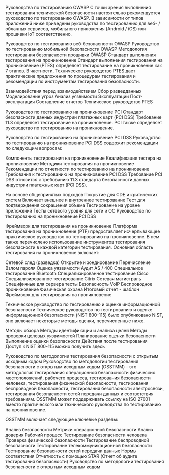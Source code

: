 Руководства по тестированию OWASP
С точки зрения выполнения тестирования технической безопасности настоятельно рекомендуется руководство по тестированию OWASP. В зависимости от типов приложений ниже приведены руководства по тестированию для веб- / облачных сервисов, мобильного приложения (Android / iOS) или прошивки IoT соответственно.

Руководство по тестированию веб-безопасности OWASP
Руководство по тестированию мобильной безопасности OWASP
Методология тестирования безопасности прошивки OWASP
Стандарт выполнения тестирования на проникновение
Стандарт выполнения тестирования на проникновение (PTES) определяет тестирование на проникновение как 7 этапов. В частности, Техническое руководство PTES дает практические предложения по процедурам тестирования и рекомендации по инструментам тестирования безопасности.

Взаимодействия перед взаимодействием
Сбор разведданных
Моделирование угроз
Анализ уязвимости
Эксплуатации
Пост-эксплуатация
Составление отчетов
Техническое руководство PTES

Руководство по тестированию на проникновение PCI
Стандарт безопасности данных индустрии платежных карт (PCI DSS) Требование 11.3 определяет тестирование на проникновение. PCI также определяет руководство по тестированию на проникновение.

Руководство по тестированию на проникновение PCI DSS
Руководство по тестированию на проникновение PCI DSS содержит рекомендации по следующим вопросам:

Компоненты тестирования на проникновение
Квалификация тестера на проникновение
Методики тестирования на проникновение
Рекомендации по отчетности по тестированию на проникновение
Требования к тестированию на проникновение PCI DSS
Требование PCI DSS относится к требованию 11.3 стандарта безопасности данных индустрии платежных карт (PCI DSS).

На основе общепринятых подходов
Покрытие для CDE и критических систем
Включает внешнее и внутреннее тестирование
Тест для подтверждения сокращения объема
Тестирование на уровне приложений
Тесты сетевого уровня для сети и ОС
Руководство по тестированию на проникновение PCI DSS

Фреймворк для тестирования на проникновение
Платформа тестирования на проникновение (PTF) предоставляет исчерпывающее практическое руководство по тестированию на проникновение. В нем также перечислено использование инструментов тестирования безопасности в каждой категории тестирования. Основная область тестирования на проникновение включает:

Сетевой след (разведка)
Открытие и зондирование
Перечисление
Взлом пароля
Оценка уязвимости
Аудит AS / 400
Специальное тестирование Bluetooth
Специализированное тестирование Cisco
Специализированное тестирование Citrix
Сетевая магистраль
Специфичные для сервера тесты
Безопасность VoIP
Беспроводное проникновение
Физическая охрана
Итоговый отчет - шаблон
Фреймворк для тестирования на проникновение

Техническое руководство по тестированию и оценке информационной безопасности
Техническое руководство по тестированию и оценке информационной безопасности (NIST 800-115) было опубликовано NIST, оно включает некоторые методы оценки, перечисленные ниже.

Методы обзора
Методы идентификации и анализа целей
Методы проверки целевых уязвимостей
Планирование оценки безопасности
Выполнение оценки безопасности
Действия после тестирования
Доступ к NIST 800-115 можно получить здесь

Руководство по методологии тестирования безопасности с открытым исходным кодом
Руководство по методологии тестирования безопасности с открытым исходным кодом (OSSTMM) - это методология тестирования операционной безопасности физических местоположений, рабочего процесса, тестирования безопасности человека, тестирования физической безопасности, тестирования беспроводной безопасности, тестирования безопасности электросвязи, тестирования безопасности сетей передачи данных и соответствия требованиям. OSSTMM может поддерживать ссылку на ISO 27001 вместо практического или технического руководства по тестированию на проникновение.

OSSTMM включает следующие ключевые разделы:

Анализ безопасности
Метрики операционной безопасности
Анализ доверия
Рабочий процесс
Тестирование безопасности человека
Проверка физической безопасности
Тестирование беспроводной безопасности
Тестирование телекоммуникационной безопасности
Тестирование безопасности сетей передачи данных
Нормы соответствия
Отчетность с помощью STAR (Отчет об аудите тестирования безопасности)
Руководство по методологии тестирования безопасности с открытым исходным кодом
